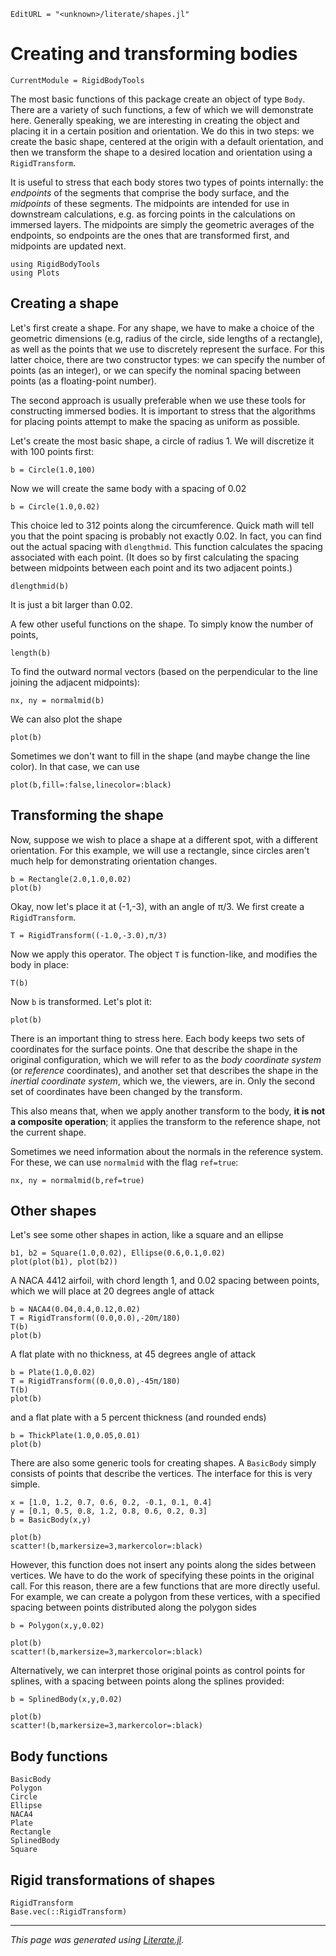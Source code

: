 ```@meta
EditURL = "<unknown>/literate/shapes.jl"
```

# Creating and transforming bodies

```@meta
CurrentModule = RigidBodyTools
```

The most basic functions of this package create an object of type
`Body`. There are a variety of such functions, a few of which we will demonstrate here.
Generally speaking, we are interesting in creating the object and placing it
in a certain position and orientation. We do this in two steps: we create the
basic shape, centered at the origin with a default orientation, and then
we transform the shape to a desired location and orientation using a `RigidTransform`.

It is useful to stress that each body stores two types of points internally:
the *endpoints* of the segments that comprise the body surface, and the
*midpoints* of these segments. The midpoints are intended for use in downstream
calculations, e.g. as forcing points in the calculations on immersed layers.
The midpoints are simply the geometric averages of the endpoints, so
endpoints are the ones that are transformed first, and midpoints are updated next.

````@example shapes
using RigidBodyTools
using Plots
````

## Creating a shape
Let's first create a shape. For any shape, we have to make a choice of the
geometric dimensions (e.g, radius of the circle, side lengths of a rectangle),
as well as the points that we use to discretely represent the surface.
For this latter choice, there are two constructor types: we can specify the
number of points (as an integer), or we can specify the nominal spacing between
points (as a floating-point number).

The second approach is usually preferable when we use these tools for constructing immersed bodies.
It is important to stress that the algorithms for placing points attempt to make the spacing
as uniform as possible.

Let's create the most basic shape, a circle of radius 1. We will discretize
it with 100 points first:

````@example shapes
b = Circle(1.0,100)
````

Now we will create the same body with a spacing of 0.02

````@example shapes
b = Circle(1.0,0.02)
````

This choice led to 312 points along the circumference. Quick math will tell
you that the point spacing is probably not exactly 0.02. In fact, you can
find out the actual spacing with `dlengthmid`. This function calculates
the spacing associated with each point. (It does so by first calculating
the spacing between midpoints between each point and its two adjacent points.)

````@example shapes
dlengthmid(b)
````

It is just a bit larger than 0.02.

A few other useful functions on the shape. To simply know the number of points,

````@example shapes
length(b)
````

To find the outward normal vectors (based on the perpendicular to the line
joining the adjacent midpoints):

````@example shapes
nx, ny = normalmid(b)
````

We can also plot the shape

````@example shapes
plot(b)
````

Sometimes we don't want to fill in the shape (and maybe change the line color).
In that case, we can use

````@example shapes
plot(b,fill=:false,linecolor=:black)
````

## Transforming the shape
Now, suppose we wish to place a shape at a different spot, with a different
orientation. For this example, we will use a rectangle, since circles aren't
much help for demonstrating orientation changes.

````@example shapes
b = Rectangle(2.0,1.0,0.02)
plot(b)
````

Okay, now let's place it at (-1,-3), with an angle of π/3. We first
create a `RigidTransform`.

````@example shapes
T = RigidTransform((-1.0,-3.0),π/3)
````

Now we apply this operator. The object `T` is function-like, and modifies
the body in place:

````@example shapes
T(b)
````

Now `b` is transformed. Let's plot it:

````@example shapes
plot(b)
````

There is an important thing to stress here. Each body keeps two sets of
coordinates for the surface points. One that describe the shape in the
original configuration, which we will refer to as the *body coordinate system*
(or *reference* coordinates), and another set that describes the shape in the *inertial coordinate system*,
which we, the viewers, are in. Only the second set of coordinates have been
changed by the transform.

This also means that, when we apply another transform to the body, **it is
not a composite operation**; it applies the transform to the reference shape,
not the current shape.

Sometimes we need information about the normals in the reference system.
For these, we can use `normalmid` with the flag `ref=true`:

````@example shapes
nx, ny = normalmid(b,ref=true)
````

## Other shapes
Let's see some other shapes in action, like a square and an ellipse

````@example shapes
b1, b2 = Square(1.0,0.02), Ellipse(0.6,0.1,0.02)
plot(plot(b1), plot(b2))
````

A NACA 4412 airfoil, with chord length 1, and 0.02 spacing between points,
which we will place at 20 degrees angle of attack

````@example shapes
b = NACA4(0.04,0.4,0.12,0.02)
T = RigidTransform((0.0,0.0),-20π/180)
T(b)
plot(b)
````

A flat plate with no thickness, at 45 degrees angle of attack

````@example shapes
b = Plate(1.0,0.02)
T = RigidTransform((0.0,0.0),-45π/180)
T(b)
plot(b)
````

and a flat plate with a 5 percent thickness (and rounded ends)

````@example shapes
b = ThickPlate(1.0,0.05,0.01)
plot(b)
````

There are also some generic tools for creating shapes. A `BasicBody` simply
consists of points that describe the vertices. The interface for this is very simple.

````@example shapes
x = [1.0, 1.2, 0.7, 0.6, 0.2, -0.1, 0.1, 0.4]
y = [0.1, 0.5, 0.8, 1.2, 0.8, 0.6, 0.2, 0.3]
b = BasicBody(x,y)
````

````@example shapes
plot(b)
scatter!(b,markersize=3,markercolor=:black)
````

However, this function does not insert any points along the sides between vertices.
We have to do the work of specifying these points in the original call. For this reason,
there are a few functions that are more directly useful. For example, we can
create a polygon from these vertices, with a specified spacing between points
distributed along the polygon sides

````@example shapes
b = Polygon(x,y,0.02)
````

````@example shapes
plot(b)
scatter!(b,markersize=3,markercolor=:black)
````

Alternatively, we can interpret
those original points as control points for splines, with a spacing between points
along the splines provided:

````@example shapes
b = SplinedBody(x,y,0.02)
````

````@example shapes
plot(b)
scatter!(b,markersize=3,markercolor=:black)
````

## Body functions

```@docs
BasicBody
Polygon
Circle
Ellipse
NACA4
Plate
Rectangle
SplinedBody
Square
```

## Rigid transformations of shapes
```@docs
RigidTransform
Base.vec(::RigidTransform)
```

---

*This page was generated using [Literate.jl](https://github.com/fredrikekre/Literate.jl).*

